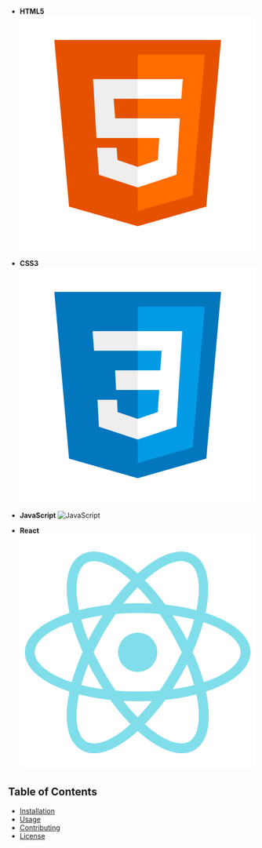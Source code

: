 - **HTML5**
  ![HTML5](assets/html.png)

- **CSS3**
  ![CSS3](assets/css.png)

- **JavaScript**
  ![JavaScript](assets/javascript.png)

- **React**
  ![React](assets/react.png)

## Table of Contents

- [Installation](#installation)
- [Usage](#usage)
- [Contributing](#contributing)
- [License](#license)